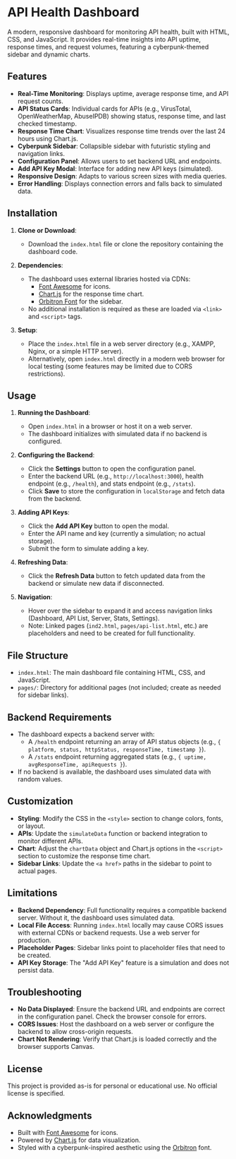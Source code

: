 # API Health Dashboard

A modern, responsive dashboard for monitoring API health, built with HTML, CSS, and JavaScript. It provides real-time insights into API uptime, response times, and request volumes, featuring a cyberpunk-themed sidebar and dynamic charts.

## Features
- **Real-Time Monitoring**: Displays uptime, average response time, and API request counts.
- **API Status Cards**: Individual cards for APIs (e.g., VirusTotal, OpenWeatherMap, AbuseIPDB) showing status, response time, and last checked timestamp.
- **Response Time Chart**: Visualizes response time trends over the last 24 hours using Chart.js.
- **Cyberpunk Sidebar**: Collapsible sidebar with futuristic styling and navigation links.
- **Configuration Panel**: Allows users to set backend URL and endpoints.
- **Add API Key Modal**: Interface for adding new API keys (simulated).
- **Responsive Design**: Adapts to various screen sizes with media queries.
- **Error Handling**: Displays connection errors and falls back to simulated data.

## Installation

1. **Clone or Download**:
   - Download the `index.html` file or clone the repository containing the dashboard code.

2. **Dependencies**:
   - The dashboard uses external libraries hosted via CDNs:
     - [Font Awesome](https://cdnjs.cloudflare.com/ajax/libs/font-awesome/6.4.0/css/all.min.css) for icons.
     - [Chart.js](https://cdn.jsdelivr.net/npm/chart.js) for the response time chart.
     - [Orbitron Font](https://fonts.googleapis.com/css2?family=Orbitron) for the sidebar.
   - No additional installation is required as these are loaded via `<link>` and `<script>` tags.

3. **Setup**:
   - Place the `index.html` file in a web server directory (e.g., XAMPP, Nginx, or a simple HTTP server).
   - Alternatively, open `index.html` directly in a modern web browser for local testing (some features may be limited due to CORS restrictions).

## Usage

1. **Running the Dashboard**:
   - Open `index.html` in a browser or host it on a web server.
   - The dashboard initializes with simulated data if no backend is configured.

2. **Configuring the Backend**:
   - Click the **Settings** button to open the configuration panel.
   - Enter the backend URL (e.g., `http://localhost:3000`), health endpoint (e.g., `/health`), and stats endpoint (e.g., `/stats`).
   - Click **Save** to store the configuration in `localStorage` and fetch data from the backend.

3. **Adding API Keys**:
   - Click the **Add API Key** button to open the modal.
   - Enter the API name and key (currently a simulation; no actual storage).
   - Submit the form to simulate adding a key.

4. **Refreshing Data**:
   - Click the **Refresh Data** button to fetch updated data from the backend or simulate new data if disconnected.

5. **Navigation**:
   - Hover over the sidebar to expand it and access navigation links (Dashboard, API List, Server, Stats, Settings).
   - Note: Linked pages (`ind2.html`, `pages/api-list.html`, etc.) are placeholders and need to be created for full functionality.

## File Structure
- `index.html`: The main dashboard file containing HTML, CSS, and JavaScript.
- `pages/`: Directory for additional pages (not included; create as needed for sidebar links).

## Backend Requirements
- The dashboard expects a backend server with:
  - A `/health` endpoint returning an array of API status objects (e.g., `{ platform, status, httpStatus, responseTime, timestamp }`).
  - A `/stats` endpoint returning aggregated stats (e.g., `{ uptime, avgResponseTime, apiRequests }`).
- If no backend is available, the dashboard uses simulated data with random values.

## Customization
- **Styling**: Modify the CSS in the `<style>` section to change colors, fonts, or layout.
- **APIs**: Update the `simulateData` function or backend integration to monitor different APIs.
- **Chart**: Adjust the `chartData` object and Chart.js options in the `<script>` section to customize the response time chart.
- **Sidebar Links**: Update the `<a href>` paths in the sidebar to point to actual pages.

## Limitations
- **Backend Dependency**: Full functionality requires a compatible backend server. Without it, the dashboard uses simulated data.
- **Local File Access**: Running `index.html` locally may cause CORS issues with external CDNs or backend requests. Use a web server for production.
- **Placeholder Pages**: Sidebar links point to placeholder files that need to be created.
- **API Key Storage**: The "Add API Key" feature is a simulation and does not persist data.

## Troubleshooting
- **No Data Displayed**: Ensure the backend URL and endpoints are correct in the configuration panel. Check the browser console for errors.
- **CORS Issues**: Host the dashboard on a web server or configure the backend to allow cross-origin requests.
- **Chart Not Rendering**: Verify that Chart.js is loaded correctly and the browser supports Canvas.

## License
This project is provided as-is for personal or educational use. No official license is specified.

## Acknowledgments
- Built with [Font Awesome](https://fontawesome.com/) for icons.
- Powered by [Chart.js](https://www.chartjs.org/) for data visualization.
- Styled with a cyberpunk-inspired aesthetic using the [Orbitron](https://fonts.google.com/specimen/Orbitron) font.